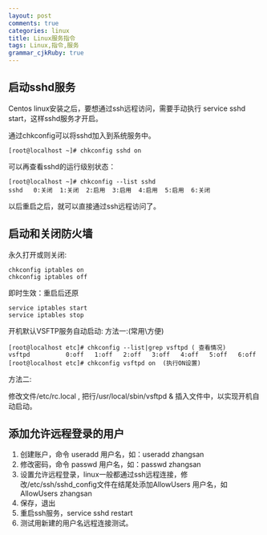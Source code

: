 ```yaml
---
layout: post
comments: true
categories: linux
title: Linux服务指令
tags: Linux,指令,服务
grammar_cjkRuby: true
---
```


## 启动sshd服务

Centos linux安装之后，要想通过ssh远程访问，需要手动执行 service sshd start，这样sshd服务才开启。 

通过chkconfig可以将sshd加入到系统服务中。 

```
[root@localhost ~]# chkconfig sshd on   
```

可以再查看sshd的运行级别状态： 

```
[root@localhost ~]# chkconfig --list sshd 
sshd   0:关闭  1:关闭  2:启用  3:启用  4:启用  5:启用  6:关闭 
```

以后重启之后，就可以直接通过ssh远程访问了。 

## 启动和关闭防火墙

永久打开或则关闭:

```
chkconfig iptables on 
chkconfig iptables off 
```

即时生效：重启后还原 

```
service iptables start 
service iptables stop 
```

开机默认VSFTP服务自动启动:
方法一:(常用\方便)

```
[root@localhost etc]# chkconfig --list|grep vsftpd ( 查看情况)
vsftpd          0:off   1:off   2:off   3:off   4:off   5:off   6:off
[root@localhost etc]# chkconfig vsftpd on  (执行ON设置)
```

方法二:

修改文件/etc/rc.local , 把行/usr/local/sbin/vsftpd & 插入文件中，以实现开机自动启动。

## 添加允许远程登录的用户

1. 创建账户，命令 useradd 用户名，如：useradd zhangsan
2. 修改密码，命令 passwd 用户名，如：passwd zhangsan
3. 设置允许远程登录，linux一般都通过ssh远程连接，修改/etc/ssh/sshd_config文件在结尾处添加AllowUsers 用户名，如 AllowUsers zhangsan
4. 保存，退出
5. 重启ssh服务，service sshd restart
6. 测试用新建的用户名远程连接测试。